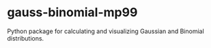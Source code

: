 # gauss-binomial-mp99
Python package for calculating and visualizing Gaussian and Binomial distributions.
